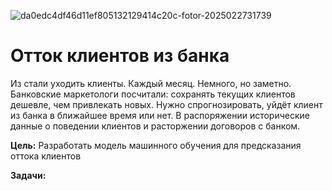 ![da0edc4df46d11ef805132129414c20c-fotor-2025022731739](https://github.com/user-attachments/assets/3c40ba87-2426-4424-aebd-c3846ccff327)
# Отток клиентов из банка
Из стали уходить клиенты. Каждый месяц. Немного, но заметно. Банковские маркетологи посчитали: сохранять текущих клиентов дешевле, чем привлекать новых. 
Нужно спрогнозировать, уйдёт клиент из банка в ближайшее время или нет. В распоряжении исторические данные о поведении клиентов и расторжении договоров с банком.

**Цель:** Разработать модель машинного обучения для предсказания оттока клиентов

**Задачи:** 

